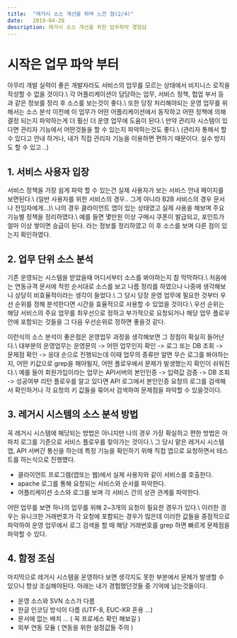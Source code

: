 ```yaml
---
title:  "레거시 소스 개선을 하며 느낀 점(2/4)"
date:   2019-04-28
description: 레거시 소스 개선을 위한 업무파악 경험담
---
```

# 시작은 업무 파악 부터
아무리 개발 실력이 좋은 개발자라도 서비스의 업무를 모르는 상태에서 비지니스 로직을 작성할 수 없을 것이다.\\
각 어플리케이션이 담당하는 업무, 서비스 정책, 헙업 부서 등 과 같은 정보를 정리 후 소스를 보는것이 좋다.\\
또한 당장 처리해야되는 운영 업무를 위해서는 소스 분석 이전에 이 업무가 어떤 어플리케이션에서 동작하고 어떤 정책에 의해 결정 되는지 파악하는게 더 훨신 더 운영 업무에 도움이 된다.\\
만약 관리자 시스템이 있다면 관리자 기능에서 어떤것들을 할 수 있는지 파악하는것도 좋다.\\
(관리자 통해서 할 수 있다고 안내 하거나, 내가 직접 관리자 기능을 이용하면 편하기 때문이다. 실수 방지도 할 수 있고 ..)

## 1. 서비스 사용자 입장
서비스 정책을 가장 쉽게 파악 할 수 있는건 실제 사용자가 보는 서비스 안내 페이지를 보면된다.\\
(일반 사용자를 위한 서비스의 경우.. 그게 아니라 B2B 서비스의 경우 문서나 전임자에게...)\\
나의 경우 클라이언트 앱이 있는 상태였고 실제 사용을 해보며 주요 기능별 정책을 정리하였다.\\
예를 들면 몇만원 이상 구매시 쿠폰이 발급되고, 포인트가 얼마 이상 쌓이면 승급이 된다. 라는 정보를 정리하였고 이 후 소스를 보며 다른 점이 있는지 확인하였다.

## 2. 업무 단위 소스 분석
기존 운영되는 시스템을 받았을때 어디서부터 소스를 봐야하는지 참 막막하다.\\
처음에는 연동규격 문서에 적힌 순서대로 소스를 보고 나름 정리를 하였으나 나중에 생각해보니 상당히 비효율적이라는 생각이 들었다.\\
그 당시 당장 운영 업무에 필요한 것부터 우선 순위를 정해 분석한다면 시간을 효율적으로 사용할 수 있었을 것이다.\\
우선 순위는 해당 서비스의 주요 업무를 최우선으로 정하고 부가적으로 요청되거나 해당 업무 플로우 안에 포함되는 것들을 그 다음 우선순위로 정하면 좋을것 같다.

이런식의 소스 분석이 좋은점은 운영업무 과정을 생각해보면 그 장점이 확실히 들어난다.\\
대부분의 운영업무는 운영문의 -> 어떤 업무인지 확인 -> 로그 또는 DB 조회 -> 문제점 확인 -> 응대 순으로 진행되는데
이때 업무의 종류만 알면 무슨 로그를 봐야하는지, 어떤 키값으로 grep을 해야될지, 어떤 플로우에서 문제가 발생했는지 확인이 쉬워진다.\\
예를 들어 회원가입이라는 업무는 API서버의 본인인증 -> 입력값 검증 -> DB 조회 -> 성공여부 리턴 플로우를 알고 있다면 
API 로그에서 본인인증 요청의 로그를 검색해서 확인하거나 각 요청의 키 값들을 묶어서 검색하여 문제점을 파악할 수 있을것이다.

## 3. 레거시 시스템의 소스 분석 방법
꼭 레거시 시스템에 해당되는 방법은 아니지만 나의 경우 가장 확실하고 편한 방법은 아파치 로그를 기준으로 서비스 플로우를 찾아가는 것이다.\\
그 당시 맡은 레거시 시스템 앱, API 서버간 통신을 하는데 특정 기능을 확인하기 위해 직접 앱으로 요청하면서 테스트를 하는식으로 진행헀다.
 * 클라이언트 프로그램(앱또는 웹)에서 실제 사용자와 같이 서비스를 호출한다.
 * apache 로그를 통해 요청되는 서비스와 순서를 파악한다.
 * 어플리케이션 소스와 로그를 보며 각 서비스 간의 상관 관계를 파악한다.

어떤 업무를 보면 하나의 업무를 위해 2~3개의 요청이 필요한 경우가 있다.\\
이러한 경우는 유니크한 거래번호가 각 요청에 포함되는 경우가 많은데 이러한 값들을 중점적으로 파악하여 운영 업무에서 로그 검색을 할 때 해당 거래번호를 grep 하면 빠르게 문제점을 파악할 수 있다.

## 4. 함정 조심
마지막으로 레거시 시스템을 운영하다 보면 생각지도 못한 부분에서 문제가 발생할 수 있으니 항상 조심해야된다. 아래는 내가 경험했던것들 중 기억에 남는것들이다.
 * 운영 소스와 SVN 소스가 다름
 * 한글 인코딩 방식이 다름 (UTF-8, EUC-KR 혼용 ...)
 * 문서에 없는 배치 ... ( 꼭 프로세스 확인 해보길 )
 * 외부 연동 모듈 ( 연동을 위한 설정값들 주의 )
 